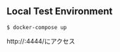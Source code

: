 ## Local Test Environment

```
$ docker-compose up
```

http://<your development machine ip>:4444/にアクセス